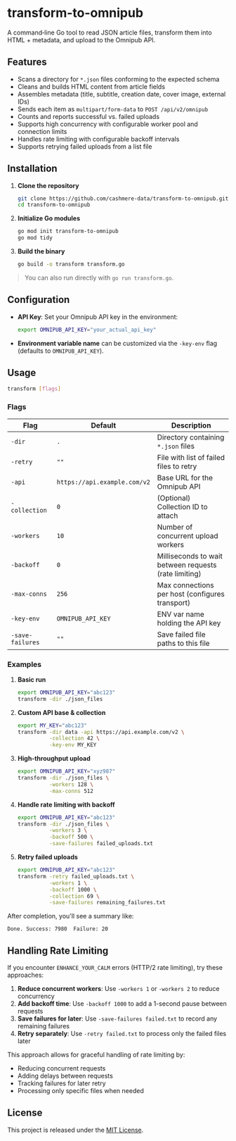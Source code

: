 # transform-to-omnipub

A command‑line Go tool to read JSON article files, transform them into HTML + metadata, and upload to the Omnipub API.

## Features

- Scans a directory for `*.json` files conforming to the expected schema  
- Cleans and builds HTML content from article fields  
- Assembles metadata (title, subtitle, creation date, cover image, external IDs)  
- Sends each item as `multipart/form-data` to `POST /api/v2/omnipub`  
- Counts and reports successful vs. failed uploads  
- Supports high concurrency with configurable worker pool and connection limits  
- Handles rate limiting with configurable backoff intervals
- Supports retrying failed uploads from a list file

## Installation

1. **Clone the repository**  
   ```bash
   git clone https://github.com/cashmere-data/transform-to-omnipub.git
   cd transform-to-omnipub
   ```

2. **Initialize Go modules**  
   ```bash
   go mod init transform-to-omnipub
   go mod tidy
   ```

3. **Build the binary**  
   ```bash
   go build -o transform transform.go
   ```

> You can also run directly with `go run transform.go`.

## Configuration

- **API Key**: Set your Omnipub API key in the environment:
  ```bash
  export OMNIPUB_API_KEY="your_actual_api_key"
  ```
- **Environment variable name** can be customized via the `-key-env` flag (defaults to `OMNIPUB_API_KEY`).

## Usage

```bash
transform [flags]
```

### Flags

| Flag           | Default                     | Description                                    |
| -------------- | --------------------------- | ---------------------------------------------- |
| `-dir`         | `.`                         | Directory containing `*.json` files            |
| `-retry`       | `""`                        | File with list of failed files to retry        |
| `-api`         | `https://api.example.com/v2`| Base URL for the Omnipub API                   |
| `-collection`  | `0`                         | (Optional) Collection ID to attach             |
| `-workers`     | `10`                        | Number of concurrent upload workers            |
| `-backoff`     | `0`                         | Milliseconds to wait between requests (rate limiting) |
| `-max-conns`   | `256`                       | Max connections per host (configures transport)|
| `-key-env`     | `OMNIPUB_API_KEY`          | ENV var name holding the API key               |
| `-save-failures` | `""`                      | Save failed file paths to this file            |

### Examples

1. **Basic run**  
   ```bash
   export OMNIPUB_API_KEY="abc123"
   transform -dir ./json_files
   ```

2. **Custom API base & collection**  
   ```bash
   export MY_KEY="abc123"
   transform -dir data -api https://api.example.com/v2 \
             -collection 42 \
             -key-env MY_KEY
   ```

3. **High‑throughput upload**  
   ```bash
   export OMNIPUB_API_KEY="xyz987"
   transform -dir ./json_files \
             -workers 128 \
             -max-conns 512
   ```

4. **Handle rate limiting with backoff**  
   ```bash
   export OMNIPUB_API_KEY="abc123"
   transform -dir ./json_files \
             -workers 3 \
             -backoff 500 \
             -save-failures failed_uploads.txt
   ```

5. **Retry failed uploads**  
   ```bash
   export OMNIPUB_API_KEY="abc123"
   transform -retry failed_uploads.txt \
             -workers 1 \
             -backoff 1000 \
             -collection 69 \
             -save-failures remaining_failures.txt
   ```

After completion, you'll see a summary like:

```
Done. Success: 7980  Failure: 20
```

## Handling Rate Limiting

If you encounter `ENHANCE_YOUR_CALM` errors (HTTP/2 rate limiting), try these approaches:

1. **Reduce concurrent workers**: Use `-workers 1` or `-workers 2` to reduce concurrency
2. **Add backoff time**: Use `-backoff 1000` to add a 1-second pause between requests
3. **Save failures for later**: Use `-save-failures failed.txt` to record any remaining failures
4. **Retry separately**: Use `-retry failed.txt` to process only the failed files later

This approach allows for graceful handling of rate limiting by:
- Reducing concurrent requests
- Adding delays between requests
- Tracking failures for later retry
- Processing only specific files when needed

## License

This project is released under the [MIT License](LICENSE).